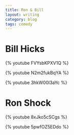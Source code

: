 ```yaml
---
title: Ron & Bill
layout: writing
category: blog
tags: comedy
---
```


# Bill Hicks

{% youtube FVYsbKPXV1Q %}

{% youtube N2m2fukBqYA %}

{% youtube 3hkW00l3aYc %}

# Ron Shock

{% youtube 8xJko5cSCgs %}

{% youtube 5pwfOZ5EDdo %}
